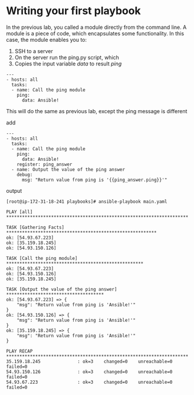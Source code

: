 # Writing your first playbook

In the previous lab, you called a module directly from the command line. A module is a piece of code, which encapsulates some functionality. In this case, the module enables you to:
1. SSH to a server
2. On the server run the ping.py script, which
3. Copies the input variable *data* to result *ping* 

```
---
- hosts: all
  tasks:
  - name: Call the ping module
    ping:
      data: Ansible!
```

This will do the same as previous lab, except the ping message is different

add

```
---
- hosts: all
  tasks:
  - name: Call the ping module
    ping:
      data: Ansible!
    register: ping_answer
  - name: Output the value of the ping answer
    debug:
      msg: "Return value from ping is '{{ping_answer.ping}}'"
```

output

```
[root@ip-172-31-18-241 playbooks]# ansible-playbook main.yaml 

PLAY [all] *********************************************************************

TASK [Gathering Facts] *********************************************************
ok: [54.93.67.223]
ok: [35.159.18.245]
ok: [54.93.150.126]

TASK [Call the ping module] ****************************************************
ok: [54.93.67.223]
ok: [54.93.150.126]
ok: [35.159.18.245]

TASK [Output the value of the ping answer] *************************************
ok: [54.93.67.223] => {
    "msg": "Return value from ping is 'Ansible!'"
}
ok: [54.93.150.126] => {
    "msg": "Return value from ping is 'Ansible!'"
}
ok: [35.159.18.245] => {
    "msg": "Return value from ping is 'Ansible!'"
}

PLAY RECAP *********************************************************************
35.159.18.245              : ok=3    changed=0    unreachable=0    failed=0   
54.93.150.126              : ok=3    changed=0    unreachable=0    failed=0   
54.93.67.223               : ok=3    changed=0    unreachable=0    failed=0   
```


